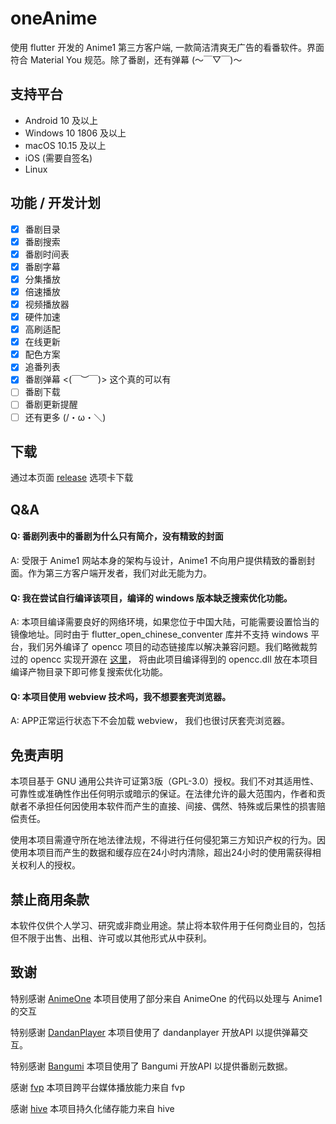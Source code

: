 # oneAnime

使用 flutter 开发的 Anime1 第三方客户端, 一款简洁清爽无广告的看番软件。界面符合 Material You 规范。除了番剧，还有弹幕 (～￣▽￣)～

## 支持平台

- Android 10 及以上
- Windows 10 1806 及以上
- macOS 10.15 及以上 
- iOS (需要自签名)
- Linux

## 功能 / 开发计划

- [x] 番剧目录
- [x] 番剧搜索
- [x] 番剧时间表
- [x] 番剧字幕
- [x] 分集播放
- [x] 倍速播放
- [x] 视频播放器
- [x] 硬件加速
- [x] 高刷适配
- [x] 在线更新
- [x] 配色方案
- [x] 追番列表
- [x] 番剧弹幕 <(￣︶￣)> 这个真的可以有
- [ ] 番剧下载
- [ ] 番剧更新提醒
- [ ] 还有更多 (/・ω・＼) 

## 下载

通过本页面 [release](https://github.com/Predidit/oneAnime/releases) 选项卡下载

## Q&A

#### Q: 番剧列表中的番剧为什么只有简介，没有精致的封面

A: 受限于 Anime1 网站本身的架构与设计，Anime1 不向用户提供精致的番剧封面。作为第三方客户端开发者，我们对此无能为力。

#### Q: 我在尝试自行编译该项目，编译的 windows 版本缺乏搜索优化功能。

 A: 本项目编译需要良好的网络环境，如果您位于中国大陆，可能需要设置恰当的镜像地址。同时由于 flutter_open_chinese_conventer 库并不支持 windows 平台，我们另外编译了 opencc 项目的动态链接库以解决兼容问题。我们略微裁剪过的 opencc 实现开源在 [这里](https://github.com/Predidit/open_chinese_convert_bridge)， 将由此项目编译得到的 opencc.dll 放在本项目编译产物目录下即可修复搜索优化功能。

 #### Q: 本项目使用 webview 技术吗，我不想要套壳浏览器。

 A: APP正常运行状态下不会加载 webview， 我们也很讨厌套壳浏览器。

## 免责声明

本项目基于 GNU 通用公共许可证第3版（GPL-3.0）授权。我们不对其适用性、可靠性或准确性作出任何明示或暗示的保证。在法律允许的最大范围内，作者和贡献者不承担任何因使用本软件而产生的直接、间接、偶然、特殊或后果性的损害赔偿责任。

使用本项目需遵守所在地法律法规，不得进行任何侵犯第三方知识产权的行为。因使用本项目而产生的数据和缓存应在24小时内清除，超出24小时的使用需获得相关权利人的授权。

## 禁止商用条款

本软件仅供个人学习、研究或非商业用途。禁止将本软件用于任何商业目的，包括但不限于出售、出租、许可或以其他形式从中获利。

## 致谢

特别感谢 [AnimeOne](https://github.com/HQAnime/AnimeOne) 本项目使用了部分来自 AnimeOne 的代码以处理与 Anime1 的交互

特别感谢 [DandanPlayer](https://www.dandanplay.com/) 本项目使用了 dandanplayer 开放API 以提供弹幕交互。

特别感谢 [Bangumi](https://bangumi.tv/) 本项目使用了 Bangumi 开放API 以提供番剧元数据。

感谢 [fvp](https://github.com/wang-bin/fvp) 本项目跨平台媒体播放能力来自 fvp

感谢 [hive](https://github.com/isar/hive) 本项目持久化储存能力来自 hive




